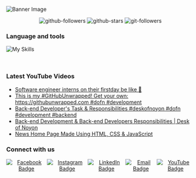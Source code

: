 ![Banner Image](https://i.ibb.co/BPQnJ8m/github-cover.png)

<div align="center">
   <img src="https://img.shields.io/github/followers/deskofnoyon?style=flat" alt="github-followers" />
   <img src="https://img.shields.io/github/stars/deskofnoyon?style=flat" alt="github-stars" />
   <img src="https://komarev.com/ghpvc/?username=deskofnoyon&style=flat" alt="git-followers" />
</div>

### Language and tools

![My Skills](https://skillicons.dev/icons?i=html,css,js,ts,nodejs,py,react,nextjs,express,vite,vscode,git,github,tailwind,bootstrap,md,bash,powershell,vercel,netlify,postman,mongodb,figma,firebase,linux,docker)

<br/>

### Latest YouTube Videos

<!-- YOUTUBE:START -->
- [Software engineer interns on their firstday be like 🙂](https://www.youtube.com/watch?v=5PcsLVE-vaY)
- [This is my #GitHubUnwrapped! Get your own: https://githubunwrapped.com  #dofn #development](https://www.youtube.com/watch?v=gG0IgoyXSHU)
- [Back-end Developer&#39;s Task &amp; Responsibilities #deskofnoyon #dofn #development #backend](https://www.youtube.com/watch?v=qjxdEBUB5AE)
- [Back-end Development &amp; Back-end Developers Responsibilities | Desk of Noyon](https://www.youtube.com/watch?v=MYqZlcQYeqE)
- [News Home Page Made Using HTML, CSS &amp; JavaScript](https://www.youtube.com/watch?v=uj4X2HQ7-10)
<!-- YOUTUBE:END -->

### Connect with us

<div align="center" style='display:flex; justify-content: center; gap: 0 1px'>
  <a target="_blank" href="https://facebook.com/deskofnoyon">
    <img src="https://img.shields.io/badge/-deskofnoyon-1877F2?style=flat-square&labelColor=1877F2&logo=facebook&logoColor=white" alt="Facebook Badge">
  </a>

  <a target="_blank" href="https://instagram.com/deskofnoyon">
    <img src="https://img.shields.io/badge/-deskofnoyon-E4405F?style=flat-square&labelColor=E4405F&logo=instagram&logoColor=white" alt="Instagram Badge">
  </a>

  <a target="_blank" href="https://www.linkedin.com/company/deskofnoyon/">
    <img src="https://img.shields.io/badge/-deskofnoyon-blue?style=flat-square&logo=Linkedin&logoColor=white" alt="LinkedIn Badge">
  </a>

  <a target="_blank" href="mailto:deskofnoyon+github@gmail.com">
    <img src="https://img.shields.io/badge/-email-c14438?style=flat-square&logo=Gmail&logoColor=white" alt="Email Badge">
  </a>

  <a target="_blank" href="https://youtube.com/@deskofnoyon">
    <img src="https://img.shields.io/badge/-deskofnoyon-CD201F?style=flat-square&logo=YouTube&logoColor=white" alt="YouTube Badge">
  </a>
</div>
